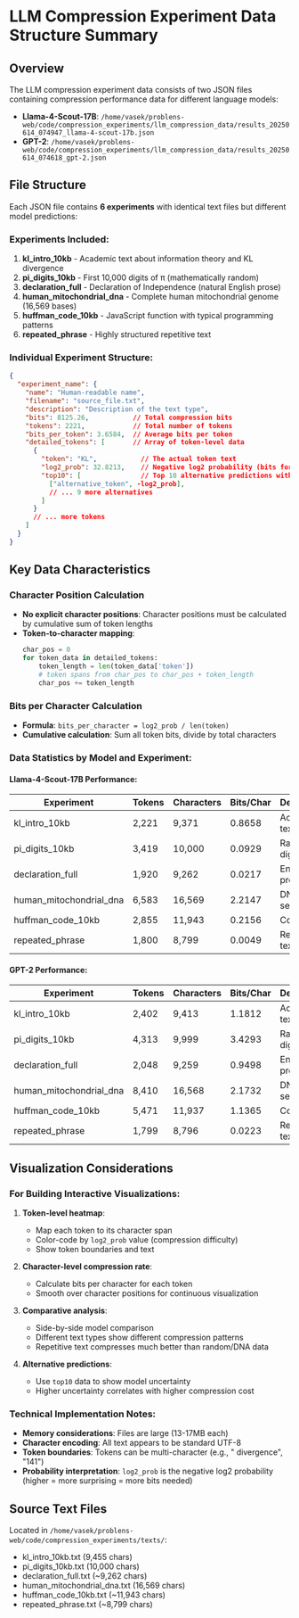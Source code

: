 # LLM Compression Experiment Data Structure Summary

## Overview
The LLM compression experiment data consists of two JSON files containing compression performance data for different language models:
- **Llama-4-Scout-17B**: `/home/vasek/problens-web/code/compression_experiments/llm_compression_data/results_20250614_074947_llama-4-scout-17b.json`
- **GPT-2**: `/home/vasek/problens-web/code/compression_experiments/llm_compression_data/results_20250614_074618_gpt-2.json`

## File Structure

Each JSON file contains **6 experiments** with identical text files but different model predictions:

### Experiments Included:
1. **kl_intro_10kb** - Academic text about information theory and KL divergence
2. **pi_digits_10kb** - First 10,000 digits of π (mathematically random)
3. **declaration_full** - Declaration of Independence (natural English prose)
4. **human_mitochondrial_dna** - Complete human mitochondrial genome (16,569 bases)
5. **huffman_code_10kb** - JavaScript function with typical programming patterns
6. **repeated_phrase** - Highly structured repetitive text

### Individual Experiment Structure:
```json
{
  "experiment_name": {
    "name": "Human-readable name",
    "filename": "source_file.txt",
    "description": "Description of the text type",
    "bits": 8125.26,           // Total compression bits
    "tokens": 2221,            // Total number of tokens
    "bits_per_token": 3.6584,  // Average bits per token
    "detailed_tokens": [       // Array of token-level data
      {
        "token": "KL",           // The actual token text
        "log2_prob": 32.8213,    // Negative log2 probability (bits for this token)
        "top10": [               // Top 10 alternative predictions with their log probs
          ["alternative_token", -log2_prob],
          // ... 9 more alternatives
        ]
      }
      // ... more tokens
    ]
  }
}
```

## Key Data Characteristics

### Character Position Calculation
- **No explicit character positions**: Character positions must be calculated by cumulative sum of token lengths
- **Token-to-character mapping**: 
  ```python
  char_pos = 0
  for token_data in detailed_tokens:
      token_length = len(token_data['token'])
      # token spans from char_pos to char_pos + token_length
      char_pos += token_length
  ```

### Bits per Character Calculation
- **Formula**: `bits_per_character = log2_prob / len(token)`
- **Cumulative calculation**: Sum all token bits, divide by total characters

### Data Statistics by Model and Experiment:

#### Llama-4-Scout-17B Performance:
| Experiment | Tokens | Characters | Bits/Char | Description |
|------------|--------|------------|-----------|-------------|
| kl_intro_10kb | 2,221 | 9,371 | 0.8658 | Academic text |
| pi_digits_10kb | 3,419 | 10,000 | 0.0929 | Random digits |
| declaration_full | 1,920 | 9,262 | 0.0217 | English prose |
| human_mitochondrial_dna | 6,583 | 16,569 | 2.2147 | DNA sequence |
| huffman_code_10kb | 2,855 | 11,943 | 0.2156 | Code |
| repeated_phrase | 1,800 | 8,799 | 0.0049 | Repetitive text |

#### GPT-2 Performance:
| Experiment | Tokens | Characters | Bits/Char | Description |
|------------|--------|------------|-----------|-------------|
| kl_intro_10kb | 2,402 | 9,413 | 1.1812 | Academic text |
| pi_digits_10kb | 4,313 | 9,999 | 3.4293 | Random digits |
| declaration_full | 2,048 | 9,259 | 0.9498 | English prose |
| human_mitochondrial_dna | 8,410 | 16,568 | 2.1732 | DNA sequence |
| huffman_code_10kb | 5,471 | 11,937 | 1.1365 | Code |
| repeated_phrase | 1,799 | 8,796 | 0.0223 | Repetitive text |

## Visualization Considerations

### For Building Interactive Visualizations:

1. **Token-level heatmap**: 
   - Map each token to its character span
   - Color-code by `log2_prob` value (compression difficulty)
   - Show token boundaries and text

2. **Character-level compression rate**:
   - Calculate bits per character for each token
   - Smooth over character positions for continuous visualization

3. **Comparative analysis**:
   - Side-by-side model comparison
   - Different text types show different compression patterns
   - Repetitive text compresses much better than random/DNA data

4. **Alternative predictions**:
   - Use `top10` data to show model uncertainty
   - Higher uncertainty correlates with higher compression cost

### Technical Implementation Notes:

- **Memory considerations**: Files are large (13-17MB each)
- **Character encoding**: All text appears to be standard UTF-8
- **Token boundaries**: Tokens can be multi-character (e.g., " divergence", "141")
- **Probability interpretation**: `log2_prob` is the negative log2 probability (higher = more surprising = more bits needed)

## Source Text Files
Located in `/home/vasek/problens-web/code/compression_experiments/texts/`:
- kl_intro_10kb.txt (9,455 chars)
- pi_digits_10kb.txt (10,000 chars)  
- declaration_full.txt (~9,262 chars)
- human_mitochondrial_dna.txt (16,569 chars)
- huffman_code_10kb.txt (~11,943 chars)
- repeated_phrase.txt (~8,799 chars)